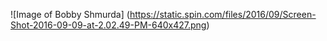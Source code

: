 ![Image of Bobby Shmurda] (https://static.spin.com/files/2016/09/Screen-Shot-2016-09-09-at-2.02.49-PM-640x427.png)
